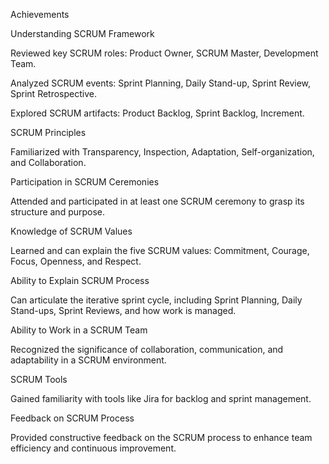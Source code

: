 Achievements

Understanding SCRUM Framework

Reviewed key SCRUM roles: Product Owner, SCRUM Master, Development Team.

Analyzed SCRUM events: Sprint Planning, Daily Stand-up, Sprint Review, Sprint Retrospective.

Explored SCRUM artifacts: Product Backlog, Sprint Backlog, Increment.

SCRUM Principles

Familiarized with Transparency, Inspection, Adaptation, Self-organization, and Collaboration.

Participation in SCRUM Ceremonies

Attended and participated in at least one SCRUM ceremony to grasp its structure and purpose.

Knowledge of SCRUM Values

Learned and can explain the five SCRUM values: Commitment, Courage, Focus, Openness, and Respect.

Ability to Explain SCRUM Process

Can articulate the iterative sprint cycle, including Sprint Planning, Daily Stand-ups, Sprint Reviews, and how work is managed.

Ability to Work in a SCRUM Team

Recognized the significance of collaboration, communication, and adaptability in a SCRUM environment.

SCRUM Tools

Gained familiarity with tools like Jira for backlog and sprint management.

Feedback on SCRUM Process

Provided constructive feedback on the SCRUM process to enhance team efficiency and continuous improvement.


